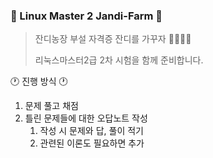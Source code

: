 ### :penguin: Linux Master 2 Jandi-Farm :penguin:

> 잔디농장 부설 자격증 잔디를 가꾸자 :green_apple::green_heart::evergreen_tree::school:
>
> 리눅스마스터2급 2차 시험을 함께 준비합니다.

:clock1: 진행 방식 :clock1:

1. 문제 풀고 채점
2. 틀린 문제들에 대한 오답노트 작성
   1. 작성 시 문제와 답, 풀이 적기
   2. 관련된 이론도 필요하면 추가
